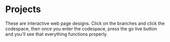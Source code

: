 # Projects
These are interactive web page designs.
Click on the branches and click the codespace, then once you enter the codespace, press the go live button and you'll see that everything functions properly.
